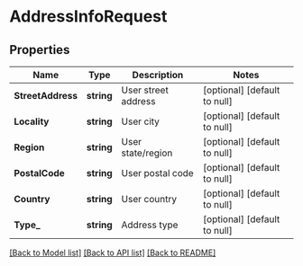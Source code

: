 # AddressInfoRequest

## Properties
Name | Type | Description | Notes
------------ | ------------- | ------------- | -------------
**StreetAddress** | **string** | User street address | [optional] [default to null]
**Locality** | **string** | User city | [optional] [default to null]
**Region** | **string** | User state/region | [optional] [default to null]
**PostalCode** | **string** | User postal code | [optional] [default to null]
**Country** | **string** | User country | [optional] [default to null]
**Type_** | **string** | Address type | [optional] [default to null]

[[Back to Model list]](../README.md#documentation-for-models) [[Back to API list]](../README.md#documentation-for-api-endpoints) [[Back to README]](../README.md)


